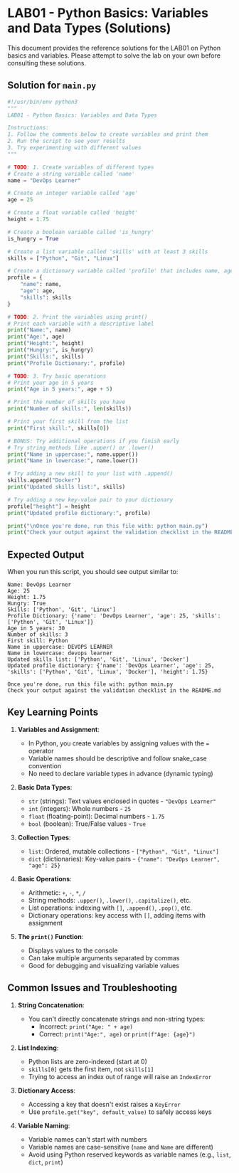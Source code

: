 # LAB01 - Python Basics: Variables and Data Types (Solutions)

This document provides the reference solutions for the LAB01 on Python basics and variables. Please attempt to solve the lab on your own before consulting these solutions.

## Solution for `main.py`

```python
#!/usr/bin/env python3
"""
LAB01 - Python Basics: Variables and Data Types

Instructions:
1. Follow the comments below to create variables and print them
2. Run the script to see your results
3. Try experimenting with different values
"""

# TODO: 1. Create variables of different types
# Create a string variable called 'name'
name = "DevOps Learner"

# Create an integer variable called 'age'
age = 25

# Create a float variable called 'height'
height = 1.75

# Create a boolean variable called 'is_hungry'
is_hungry = True

# Create a list variable called 'skills' with at least 3 skills
skills = ["Python", "Git", "Linux"]

# Create a dictionary variable called 'profile' that includes name, age, and skills
profile = {
    "name": name,
    "age": age,
    "skills": skills
}

# TODO: 2. Print the variables using print()
# Print each variable with a descriptive label
print("Name:", name)
print("Age:", age)
print("Height:", height)
print("Hungry:", is_hungry)
print("Skills:", skills)
print("Profile Dictionary:", profile)

# TODO: 3. Try basic operations
# Print your age in 5 years
print("Age in 5 years:", age + 5)

# Print the number of skills you have
print("Number of skills:", len(skills))

# Print your first skill from the list
print("First skill:", skills[0])

# BONUS: Try additional operations if you finish early
# Try string methods like .upper() or .lower()
print("Name in uppercase:", name.upper())
print("Name in lowercase:", name.lower())

# Try adding a new skill to your list with .append()
skills.append("Docker")
print("Updated skills list:", skills)

# Try adding a new key-value pair to your dictionary
profile["height"] = height
print("Updated profile dictionary:", profile)

print("\nOnce you're done, run this file with: python main.py")
print("Check your output against the validation checklist in the README.md")
```

## Expected Output

When you run this script, you should see output similar to:

```
Name: DevOps Learner
Age: 25
Height: 1.75
Hungry: True
Skills: ['Python', 'Git', 'Linux']
Profile Dictionary: {'name': 'DevOps Learner', 'age': 25, 'skills': ['Python', 'Git', 'Linux']}
Age in 5 years: 30
Number of skills: 3
First skill: Python
Name in uppercase: DEVOPS LEARNER
Name in lowercase: devops learner
Updated skills list: ['Python', 'Git', 'Linux', 'Docker']
Updated profile dictionary: {'name': 'DevOps Learner', 'age': 25, 'skills': ['Python', 'Git', 'Linux', 'Docker'], 'height': 1.75}

Once you're done, run this file with: python main.py
Check your output against the validation checklist in the README.md
```

## Key Learning Points

1. **Variables and Assignment**:
   - In Python, you create variables by assigning values with the `=` operator
   - Variable names should be descriptive and follow snake_case convention
   - No need to declare variable types in advance (dynamic typing)

2. **Basic Data Types**:
   - `str` (strings): Text values enclosed in quotes - `"DevOps Learner"`
   - `int` (integers): Whole numbers - `25`
   - `float` (floating-point): Decimal numbers - `1.75`
   - `bool` (boolean): True/False values - `True`

3. **Collection Types**:
   - `list`: Ordered, mutable collections - `["Python", "Git", "Linux"]`
   - `dict` (dictionaries): Key-value pairs - `{"name": "DevOps Learner", "age": 25}`

4. **Basic Operations**:
   - Arithmetic: `+`, `-`, `*`, `/`
   - String methods: `.upper()`, `.lower()`, `.capitalize()`, etc.
   - List operations: indexing with `[]`, `.append()`, `.pop()`, etc.
   - Dictionary operations: key access with `[]`, adding items with assignment

5. **The `print()` Function**:
   - Displays values to the console
   - Can take multiple arguments separated by commas
   - Good for debugging and visualizing variable values

## Common Issues and Troubleshooting

1. **String Concatenation**:
   - You can't directly concatenate strings and non-string types:
     - Incorrect: `print("Age: " + age)`
     - Correct: `print("Age:", age)` or `print(f"Age: {age}")`

2. **List Indexing**:
   - Python lists are zero-indexed (start at 0)
   - `skills[0]` gets the first item, not `skills[1]`
   - Trying to access an index out of range will raise an `IndexError`

3. **Dictionary Access**:
   - Accessing a key that doesn't exist raises a `KeyError`
   - Use `profile.get("key", default_value)` to safely access keys

4. **Variable Naming**:
   - Variable names can't start with numbers
   - Variable names are case-sensitive (`name` and `Name` are different)
   - Avoid using Python reserved keywords as variable names (e.g., `list`, `dict`, `print`) 